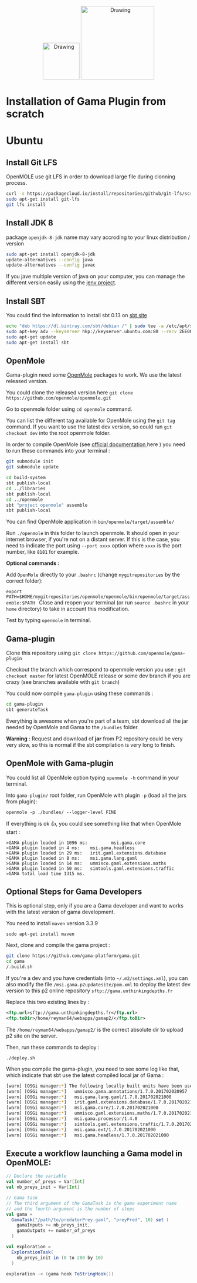 <center>
<img src="https://i.imgur.com/UruLe2H.png" alt="Drawing" width="100px"/>
<img src="https://i.imgur.com/DW2erAV.png" alt="Drawing" width="200px"/>
</center>

# Installation of Gama Plugin from scratch

# Ubuntu 

## Install Git LFS

OpenMOLE use git LFS in order to download large file during clonning process.

```bash
curl -s https://packagecloud.io/install/repositories/github/git-lfs/script.deb.sh | sudo bash
sudo apt-get install git-lfs
git lfs install
```

## Install JDK 8

package `openjdk-8-jdk` name may vary accroding to your linux distribution / version

```bash
sudo apt-get install openjdk-8-jdk
update-alternatives --config java
update-alternatives --config javac
```
If you jave multiple version of java on your computer, you can manage the different version easily using the [jenv project](http://www.jenv.be/).

## Install SBT

You could find the information to install sbt 0.13 on [sbt site](http://www.scala-sbt.org/download.html)

```bash
echo "deb https://dl.bintray.com/sbt/debian /" | sudo tee -a /etc/apt/sources.list.d/sbt.list
sudo apt-key adv --keyserver hkp://keyserver.ubuntu.com:80 --recv 2EE0EA64E40A89B84B2DF73499E82A75642AC823
sudo apt-get update
sudo apt-get install sbt
```

## OpenMole

Gama-plugin need some [OpenMole](http://openmole.org) packages to work. We use the latest released version.

You could clone the released version here `git clone https://github.com/openmole/openmole.git`

Go to openmole folder using `cd openmole` command.

You can list the different tag available for OpenMole using the `git tag` command. If you want to use the latest dev version, so could run `git checkout dev` into the root openmole folder. 

In order to compile OpenMole (see [official documentation ](https://next.openmole.org/Documentation_Development_Compilation.html) here ) you need to run these commands into your terminal : 

```bash
git submodule init
git submodule update

cd build-system
sbt publish-local
cd ../libraries
sbt publish-local
cd ../openmole
sbt "project openmole" assemble
sbt publish-local
```

You can find OpenMole application in `bin/openmole/target/assemble/`

Run `./openmole` in this folder to launch openmole. It should open in your internet browser, if you're not on a distant server. If this is the case, you need to indicate the port using `--port xxxx` option where `xxxx` is the port number, like `8181` for example.  

__Optional commands :__ 

Add `OpenMole` directly to your `.bashrc` (change `mygitrepositories` by the correct folder): 

`export PATH=$HOME/mygitrepositories/openmole/openmole/bin/openmole/target/assemble:$PATH
`
Close and reopen your terminal (or run `source .bashrc` in your `home` directory) to take in account this modification. 

Test by typing `openmole` in terminal.

## Gama-plugin

Clone this repository using `git clone https://github.com/openmole/gama-plugin`

Checkout the branch which correspond to openmole version you use : `git checkout master` for latest OpenMOLE release or some dev branch if you are crazy (see branches available with `git branch`)

You could now compile `gama-plugin` using these commands : 
```bash 
cd gama-plugin
sbt generateTask
```

Everything is awesome when you're part of a team, sbt download all the jar needed by OpenMole and Gama to the `/bundles` folder.

__Warning :__ Request and download of __jar__ from P2 repository could be very very slow, so this is normal if the sbt compilation is very long to finish.

## OpenMole with Gama-plugin

You could list all OpenMole option typing `openmole -h` command in your terminal.

Into `gama-plugin/` root folder, run OpenMole with plugin `-p` (load all the jars from plugin): 

`openmole -p ./bundles/ --logger-level FINE`

If everything is ok :+1:, you could see something like that when OpenMole start : 

```
>GAMA plugin loaded in 1096 ms:         msi.gama.core
>GAMA plugin loaded in 4 ms:    msi.gama.headless
>GAMA plugin loaded in 29 ms:   irit.gaml.extensions.database
>GAMA plugin loaded in 8 ms:    msi.gama.lang.gaml
>GAMA plugin loaded in 14 ms:   ummisco.gaml.extensions.maths
>GAMA plugin loaded in 50 ms:   simtools.gaml.extensions.traffic
>GAMA total load time 1315 ms.
```

## Optional Steps for Gama Developers

This is optional step, only if you are a Gama developer and want to works with the latest version of gama development.

You need to install `maven` version 3.3.9 

`sudo apt-get install maven`

Next, clone and compile the gama project : 

```bash
git clone https://github.com/gama-platform/gama.git
cd gama
/.build.sh
```

If you're a dev and you have credentials (into `~/.m2/settings.xml`), you can also modify the file `/msi.gama.p2updatesite/pom.xml` to deploy the latest dev version to this p2 online repository `sftp://gama.unthinkingdepths.fr`

Replace this two existing lines by :

```xml
<ftp.url>sftp://gama.unthinkingdepths.fr</ftp.url>
<ftp.toDir>/home/reyman64/webapps/gamap2/</ftp.toDir>
```
The `/home/reyman64/webapps/gamap2/` is the correct absolute dir to upload p2 site on the server.


Then, run these commands to deploy : 

`./deploy.sh`

When you compile the gama-plugin, you need to see some log like that, which indicate that sbt use the latest compiled local jar of Gama : 

```bash
[warn] [OSGi manager:*] The following locally built units have been used to resolve project dependencies:
[warn] [OSGi manager:*]   ummisco.gama.annotations/1.7.0.201702020957
[warn] [OSGi manager:*]   msi.gama.lang.gaml/1.7.0.201702021000
[warn] [OSGi manager:*]   irit.gaml.extensions.database/1.7.0.201702021000
[warn] [OSGi manager:*]   msi.gama.core/1.7.0.201702021000
[warn] [OSGi manager:*]   ummisco.gaml.extensions.maths/1.7.0.201702021000
[warn] [OSGi manager:*]   msi.gama.processor/1.4.0
[warn] [OSGi manager:*]   simtools.gaml.extensions.traffic/1.7.0.201702021000
[warn] [OSGi manager:*]   msi.gama.ext/1.7.0.201702021000
[warn] [OSGi manager:*]   msi.gama.headless/1.7.0.201702021000
```

##  Execute a workflow launching a Gama model in OpenMOLE:

```scala
// Declare the variable
val number_of_preys = Var[Int]
val nb_preys_init = Var[Int]

// Gama task
// The third argument of the GamaTask is the gama experiment name
// and the fourth argument is the number of steps
val gama = 
  GamaTask("/path/to/predatorPrey.gaml", "preyPred", 10) set (
    gamaInputs += nb_preys_init,
    gamaOutputs += number_of_preys 
  )

val exploration = 
  ExplorationTask(
    nb_preys_init in (0 to 200 by 10)
  )

exploration -< (gama hook ToStringHook())
```

